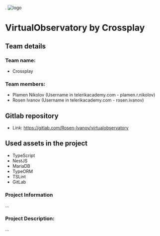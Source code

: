 .
![logo](https://gitlab.com/Rosen-Ivanov/virtualobservatory/blob/master/src/public/images/Crossplay.png)
# VirtualObservatory by Crossplay
## Team details
### Team name: 
- Crossplay
### Team members: 
- Plamen Nikolov (Username in telerikacademy.com - plamen.r.nikolov)
- Rosen Ivanov (Username in telerikacademy.com - rosen.ivanov)
## Gitlab repository 
- Link: https://gitlab.com/Rosen-Ivanov/virtualobservatory
## Used assets in the project
- TypeScript
- NestJS
- MariaDB
- TypeORM
- TSLint
- GitLab
### Project Information
...
### Project Description:
...
